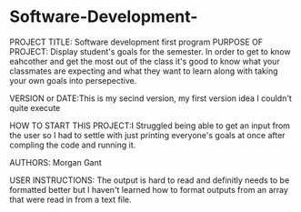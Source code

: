 # Software-Development-

PROJECT TITLE: Software development first program 
PURPOSE OF PROJECT: Display student's goals for the semester. In order to get to know eahcother and get the most out of the class it's
		    good to know what your classmates are expecting and what they want to learn along with taking your own goals into persepective. 

VERSION or DATE:This is my secind version, my first version idea I couldn't quite execute 

HOW TO START THIS PROJECT:I Struggled being able to get an input from the user so I had to settle with just printing everyone's goals at once after compling the code and running it. 

AUTHORS: Morgan Gant 

USER INSTRUCTIONS:
The output is hard to read and definitly needs to be formatted better but I haven't learned how to format outputs from an array that were read in from a text file. 

